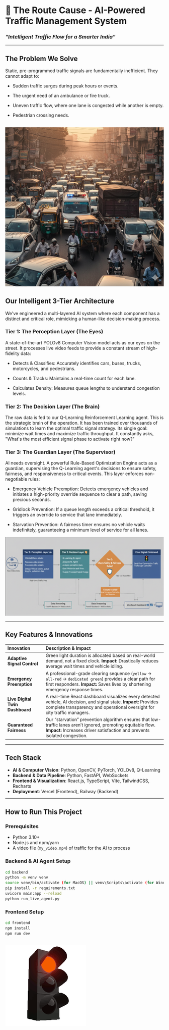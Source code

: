 
# 🚦 The Route Cause - AI-Powered Traffic Management System 
### *"Intelligent Traffic Flow for a Smarter India"*


---

## The Problem We Solve  
Static, pre-programmed traffic signals are fundamentally inefficient. They cannot adapt to:

- Sudden traffic surges during peak hours or events.

- The urgent need of an ambulance or fire truck.

- Uneven traffic flow, where one lane is congested while another is empty.

- Pedestrian crossing needs.

![Alt text for the image](frontend/public/Gemini_Generated_Image_d9vjzfd9vjzfd9vj.png)
---

## Our Intelligent 3-Tier Architecture
We've engineered a multi-layered AI system where each component has a distinct and critical role, mimicking a human-like decision-making process.

### Tier 1: The Perception Layer (The Eyes)  
A state-of-the-art YOLOv8 Computer Vision model acts as our eyes on the street. It processes live video feeds to provide a constant stream of high-fidelity data:

- Detects & Classifies: Accurately identifies cars, buses, trucks, motorcycles, and pedestrians.

- Counts & Tracks: Maintains a real-time count for each lane.

- Calculates Density: Measures queue lengths to understand congestion levels.  

### Tier 2: The Decision Layer (The Brain)  
The raw data is fed to our Q-Learning Reinforcement Learning agent. This is the strategic brain of the operation. It has been trained over thousands of simulations to learn the optimal traffic signal strategy. Its single goal: minimize wait times and maximize traffic throughput. It constantly asks, "What's the most efficient signal phase to activate right now?"  

### Tier 3: The Guardian Layer (The Supervisor)  
AI needs oversight. A powerful Rule-Based Optimization Engine acts as a guardian, supervising the Q-Learning agent's decisions to ensure safety, fairness, and responsiveness to critical events. This layer enforces non-negotiable rules:

- Emergency Vehicle Preemption: Detects emergency vehicles and initiates a high-priority override sequence to clear a path, saving precious seconds.

- Gridlock Prevention: If a queue length exceeds a critical threshold, it triggers an override to service that lane immediately.

- Starvation Prevention: A fairness timer ensures no vehicle waits indefinitely, guaranteeing a minimum level of service for all lanes.
  
![Alt text for the image](backend/flowchart.png)
  
---

## Key Features & Innovations  

| Innovation | Description & Impact |
| :--- | :--- |
| **Adaptive Signal Control** | Green light duration is allocated based on real-world demand, not a fixed clock. **Impact:** Drastically reduces average wait times and vehicle idling. |
| **Emergency Preemption** | A professional-grade clearing sequence (`yellow` -> `all-red` -> `dedicated green`) provides a clear path for first responders. **Impact:** Saves lives by shortening emergency response times. |
| **Live Digital Twin Dashboard** | A real-time React dashboard visualizes every detected vehicle, AI decision, and signal state. **Impact:** Provides complete transparency and operational oversight for city traffic managers. |
| **Guaranteed Fairness** | Our “starvation” prevention algorithm ensures that low-traffic lanes aren’t ignored, promoting equitable flow. **Impact:** Increases driver satisfaction and prevents isolated congestion. |

---

## Tech Stack  

- **AI & Computer Vision**: Python, OpenCV, PyTorch, YOLOv8, Q-Learning  
- **Backend & Data Pipeline**: Python, FastAPI, WebSockets  
- **Frontend & Visualization**: React.js, TypeScript, Vite, TailwindCSS, Recharts  
- **Deployment**: Vercel (Frontend), Railway (Backend)  

---

## How to Run This Project  

### Prerequisites  
- Python 3.10+  
- Node.js and npm/yarn  
- A video file (`my_video.mp4`) of traffic for the AI to process  

### Backend & AI Agent Setup  
```bash
cd backend
python -m venv venv
source venv/bin/activate (for MacOS) || venv\Scripts\activate (for Windows)
pip install -r requirements.txt
uvicorn main:app --reload
python run_live_agent.py
```

### Frontend Setup  
```bash
cd frontend
npm install
npm run dev
```
![Alt text for the image](backend/lights.gif)
---
